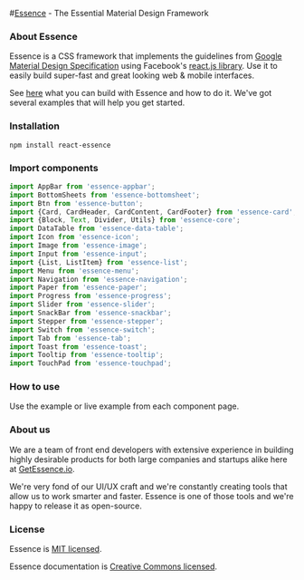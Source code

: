 #[Essence](http://getessence.io/) - The Essential Material Design Framework

### About Essence
Essence is a CSS framework that implements the guidelines from [Google Material Design Specification](https://www.google.com/design/spec/material-design/introduction.html) using Facebook's [react.js library](https://facebook.github.io/react/). Use it to easily build super-fast and great looking web & mobile interfaces.

See [here](http://getessence.io/) what you can build with Essence and how to do it. We've got several examples that will help you get started.

### Installation
```
npm install react-essence
```

### Import components
```javascript
import AppBar from 'essence-appbar';
import BottomSheets from 'essence-bottomsheet';
import Btn from 'essence-button';
import {Card, CardHeader, CardContent, CardFooter} from 'essence-card';
import {Block, Text, Divider, Utils} from 'essence-core';
import DataTable from 'essence-data-table';
import Icon from 'essence-icon';
import Image from 'essence-image';
import Input from 'essence-input';
import {List, ListItem} from 'essence-list';
import Menu from 'essence-menu';
import Navigation from 'essence-navigation';
import Paper from 'essence-paper';
import Progress from 'essence-progress';
import Slider from 'essence-slider';
import SnackBar from 'essence-snackbar';
import Stepper from 'essence-stepper';
import Switch from 'essence-switch';
import Tab from 'essence-tab';
import Toast from 'essence-toast';
import Tooltip from 'essence-tooltip';
import TouchPad from 'essence-touchpad';
```
### How to use
Use the example or live example from each component page.

### About us
We are a team of front end developers with extensive experience in building highly desirable products for both large companies and startups alike here at [GetEssence.io](http://getessence.io/).

We're very fond of our UI/UX craft and we're constantly creating tools that allow us to work smarter and faster. Essence is one of those tools and we're happy to release it as open-source.

### License
Essence is [MIT licensed](./LICENSE).

Essence documentation is [Creative Commons licensed](./LICENSE-docs).
